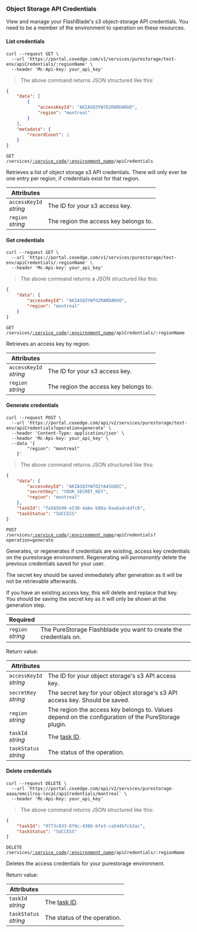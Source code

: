 ### Object Storage API Credentials

View and manage your FlashBlade's s3 object-storage API credentials. You need to be a member of the environment to operation on these resources.

<!-------------------- LIST CREDENTIALS -------------------->

#### List credentials

```shell
curl --request GET \
  --url 'https://portal.coxedge.com/v1/services/purestorage/test-env/apiCredentials/:regionName' \
  --header 'Mc-Api-key: your_api_key'
```

> The above command returns JSON structured like this:

```json 
{
	"data": [
		{
			"accessKeyId": "AKIASQ3YW7O2RARDARUO",
			"region": "montreal"
		}
	],
	"metadata": {
		"recordCount": 1
	}
}
```

<code>GET /services/<a href="#administration-service-connections">:service_code</a>/<a href="#administration-environments">:environment_name</a>/apiCredentials</code>

Retrieves a list of object storage s3 API credentials. There will only ever be one entry per region, if credentials exist for that region. 

| Attributes                 | &nbsp;                                                                                                                      |
| -------------------------- | --------------------------------------------------------------------------------------------------------------------------- |
| `accessKeyId`<br/>_string_ | The ID for your s3 access key.                                                                                              |
| `region`<br/>_string_      | The region the access key belongs to.                                                  |

<!-------------------- GET CREDENTIALS -------------------->

#### Get credentials

```shell
curl --request GET \
  --url 'https://portal.coxedge.com/v1/services/purestorage/test-env/apiCredentials/:regionName' \
  --header 'Mc-Api-key: your_api_key'
```

> The above command returns a JSON structured like this:

```json
{
	"data": {
		"accessKeyId": "AKIASQ3YW7O2RARDARUO",
		"region": "montreal"
	}
}
```

<code>GET /services/<a href="#administration-service-connections">:service_code</a>/<a href="#administration-environments">:environment_name</a>/apiCredentials/:regionName</code>

Retrieves an access key by region.

| Attributes                 | &nbsp;                                                                                                                      |
| -------------------------- | --------------------------------------------------------------------------------------------------------------------------- |
| `accessKeyId`<br/>_string_ | The ID for your s3 access key.                                                                                              |
| `region`<br/>_string_      | The region the access key belongs to.                                                     |



<!-------------------- GENERATE CREDENTIALS -------------------->

#### Generate credentials

```shell
curl --request POST \
  --url 'https://portal.coxedge.com/api/v2/services/purestorage/test-env/apiCredentials?operation=generate' \
  --header 'Content-Type: application/json' \
  --header 'Mc-Api-key: your_api_key' \
  --data '{
		"region": "montreal"
	}'
```

> The above command returns JSON structured like this:

```json
{
	"data": {
		"accessKeyId": "AKIASQ3YW7O2YA4SUQEC",
		"secretKey": "YOUR_SECRET_KEY",
		"region": "montreal"
	},
	"taskId": "fa565b90-e530-4abe-b88a-8aa6adc4dfc6",
	"taskStatus": "SUCCESS"
}
```
<code>POST /services/<a href="#administration-service-connections">:service_code</a>/<a href="#administration-environments">:environment_name</a>/apiCredentials?operation=generate</code>

Generates, or regenerates if credentials are existing, access key credentials on the purestorage environment. Regenerating will *permanently* delete the previous credentials saved for your user. 

The secret key should be saved immediately after generation as it will be not be retrievable afterwards.

<aside class="warning">
If you have an existing access key, this will delete and replace that key.
</aside>

<aside class="notice">
You should be saving the secret key as it will only be shown at the generation step.
</aside>

| Required                   | &nbsp;                                              				 |
|----------------------------|-------------------------------------------------------------------|
| `region` <br/>*string*     | The PureStorage Flashblade you want to create the credentials on. |

Return value:

| Attributes                 | &nbsp;                                        |
|----------------------------|-----------------------------------------------|
| `accessKeyId`<br/>_string_ | The ID for your object storage's s3 API access key.                                         |
| `secretKey`<br/>_string_   | The secret key for your object storage's s3 API access key. Should be saved.                |
| `region`<br/>_string_      | The region the access key belongs to. Values depend on the configuration of the PureStorage plugin. |
| `taskId` <br/>*string*     | The [task ID](#tasks).                            |
| `taskStatus` <br/>*string* | The status of the operation.                                           | 

#### Delete credentials
```shell
curl --request DELETE \
  --url `https://portal.coxedge.com/api/v2/services/purestorage-aaaa/emcilroy-local/apiCredentials/montreal` \
  --header 'Mc-Api-Key: your_api_key'
```

> The above command returns JSON structured like this:

```json
{
	"taskId": "0773c033-8f0c-4366-bfe3-ca544b7cb3ac",
	"taskStatus": "SUCCESS"
}
```

<code>DELETE /services/<a href="#administration-service-connections">:service_code</a>/<a href="#administration-environments">:environment_name</a>/apiCredentials/:regionName</code>

Deletes the access credentials for your purestorage environment.

Return value:

| Attributes                 | &nbsp;                                        |
|----------------------------|-----------------------------------------------|
| `taskId` <br/>*string*     | The [task ID](#tasks).   |
| `taskStatus` <br/>*string* | The status of the operation.                  | 